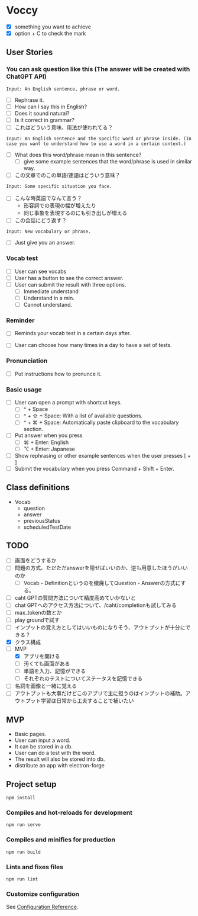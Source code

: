 # Voccy
- [x] something you want to achieve 
- [x] option + C to check the mark

## User Stories
### You can ask question like this (The answer will be created with ChatGPT API)
`Input: An English sentence, phrase or word.`
- [ ] Rephrase it.
- [ ] How can I say this in English?
- [ ] Does it sound natural?
- [ ] Is it correct in grammar?
- [ ] これはどういう意味、用法が使われてる？

`Input: An English sentence and the specific word or phrase inside. (In case you want to understand how to use a word in a certain context.)`
- [ ] What does this word/phrase mean in this sentence?
  - [ ] give some example sentences that the word/phrase is used in similar way.
- [ ] この文章でのこの単語/連語はどういう意味？

`Input: Some specific situation you face.`
- [ ] こんな時英語でなんて言う？
  - 形容詞での表現の幅が増えたり
  - 同じ事象を表現するのにも引き出しが増える
- [ ] この会話にどう返す？

`Input: New vocabulary or phrase.`
- [ ] Just give you an answer.


### Vocab test
- [ ] User can see vocabs
- [ ] User has a button to see the correct answer.
- [ ] User can submit the result with three options.
  - [ ] Immediate understand
  - [ ] Understand in a min.
  - [ ] Cannot understand.

### Reminder
- [ ] Reminds your vocab test in a certain days after.
- [ ] User can choose how many times in a day to have a set of tests.


### Pronunciation
- [ ] Put instructions how to pronunce it.

### Basic usage
- [ ] User can open a prompt with shortcut keys.
  - [ ] ^ + Space
  - [ ] ^ + ⇧ + Space: With a list of available questions.
  - [ ] ^ + ⌘ + Space: Automatically paste clipboard to the vocabulary section.
- [ ] Put answer when you press
  - [ ] ⌘ + Enter: English
  - [ ] ⌥ + Enter: Japanese
- [ ] Show rephrasing or other example sentences when the user presses [ + ]
- [ ] Submit the vocabulary when you press Command + Shift + Enter.

## Class definitions
- Vocab
  - question
  - answer
  - previousStatus
  - scheduledTestDate


## TODO
- [ ] 画面をどうするか
- [ ] 問題の方式、ただただanswerを隠せばいいのか、逆も用意したほうがいいのか
  - [ ] Vocab - Definitionというのを撤廃してQuestion - Answerの方式にする。
- [ ] caht GPTの質問方法について精度高めていかないと
- [ ] chat GPTへのアクセス方法について、/caht/completionも試してみる
- [ ] max_tokenの数とか
- [ ] play groundで試す
- [ ] インプットの覚え方としてはいいものになりそう、アウトプットが十分にできる？
- [x] クラス構成
- [ ] MVP
  - [x] アプリを開ける
  - [ ] 汚くても画面がある
  - [ ] 単語を入力、記憶ができる
  - [ ] それぞれのテストについてステータスを記憶できる
- [ ] 名詞を画像と一緒に覚える
- [ ] アウトプットも大事だけどこのアプリで主に担うのはインプットの補助。アウトプット学習は日常から工夫することで補いたい

## MVP
- Basic pages.
- User can input a word.
- It can be stored in a db.
- User can do a test with the word.
- The result will also be stored into db.
- distribute an app with electron-forge

## Project setup
```
npm install
```

### Compiles and hot-reloads for development
```
npm run serve
```

### Compiles and minifies for production
```
npm run build
```

### Lints and fixes files
```
npm run lint
```

### Customize configuration
See [Configuration Reference](https://cli.vuejs.org/config/).
